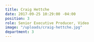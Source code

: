 ```yaml
---
title: Craig Hettche
date: 2017-09-25 10:29:00 -04:00
position: 3
role: Senior Executive Producer, Video
image: "/uploads/craig-hettche.jpg"
department: 3
---
```

